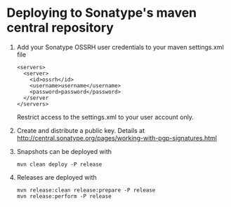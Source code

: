 Deploying to Sonatype's maven central repository
================================================
1. Add your Sonatype OSSRH user credentials to your maven settings.xml file
    ```
    <servers>
      <server>
        <id>ossrh</id>
        <username>username</username>
        <password>password</password>
      </server
    </servers>
    ```
    Restrict access to the settings.xml to your user account only.

2. Create and distribute a public key. Details at http://central.sonatype.org/pages/working-with-pgp-signatures.html

3. Snapshots can be deployed with
    ```
    mvn clean deploy -P release
    ```

4. Releases are deployed with
    ```
    mvn release:clean release:prepare -P release
    mvn release:perform -P release
    ```

